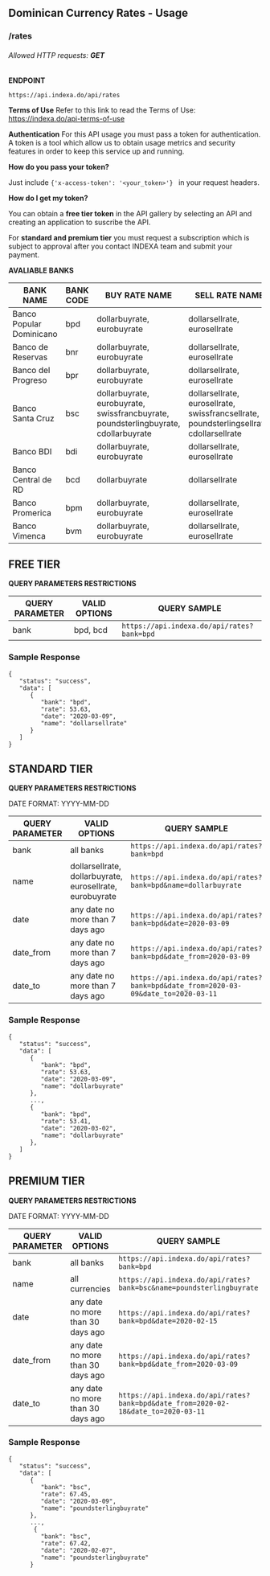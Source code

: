 ## Dominican Currency Rates - Usage
### /rates
###### Allowed HTTP requests: **GET**

**ENDPOINT**

`https://api.indexa.do/api/rates`

**Terms of Use**
Refer to this link to read the Terms of Use: https://indexa.do/api-terms-of-use

**Authentication**
For this API usage you must pass a token for authentication. A token is a tool which allow us to obtain usage metrics and security features in order to keep this service up and running.

**How do you pass your token?**

Just include `{'x-access-token': '<your_token>'} ` in your request headers.

**How do I get my token?**

You can obtain a **free tier token** in the API gallery by selecting an API and creating an application to suscribe the API.

For **standard and premium tier** you must request a subscription which is subject to approval after you contact INDEXA team and submit your payment.

**AVALIABLE BANKS**

| BANK NAME | BANK CODE | BUY RATE NAME | SELL RATE NAME |
| --- | --- | --- | --- |
| Banco Popular Dominicano | bpd | dollarbuyrate, eurobuyrate | dollarsellrate, eurosellrate |
| Banco de Reservas	 | bnr | dollarbuyrate, eurobuyrate | dollarsellrate, eurosellrate |
| Banco del Progreso | bpr | dollarbuyrate, eurobuyrate | dollarsellrate, eurosellrate |
| Banco Santa Cruz | bsc | dollarbuyrate, eurobuyrate, swissfrancbuyrate, poundsterlingbuyrate, cdollarbuyrate | dollarsellrate, eurosellrate, swissfrancsellrate, poundsterlingsellrate, cdollarsellrate |
| Banco BDI | bdi | dollarbuyrate, eurobuyrate | dollarsellrate, eurosellrate |
| Banco Central de RD | bcd | dollarbuyrate	 | dollarsellrate |
| Banco Promerica | bpm | dollarbuyrate, eurobuyrate | dollarsellrate, eurosellrate |
| Banco Vimenca | bvm | dollarbuyrate, eurobuyrate | dollarsellrate, eurosellrate |

## FREE TIER

**QUERY PARAMETERS RESTRICTIONS**

| QUERY PARAMETER | VALID OPTIONS  | QUERY SAMPLE |
| --- | --- | --- |
| bank | bpd, bcd | `https://api.indexa.do/api/rates?bank=bpd`|

### **Sample Response**

```
{
   "status": "success",
   "data": [
      {
         "bank": "bpd",
         "rate": 53.63,
         "date": "2020-03-09",
         "name": "dollarsellrate"
      }
   ]
}
```

## STANDARD TIER

**QUERY PARAMETERS RESTRICTIONS**

DATE FORMAT: YYYY-MM-DD

| QUERY PARAMETER | VALID OPTIONS  | QUERY SAMPLE |
| --- | --- | --- |
| bank | all banks | `https://api.indexa.do/api/rates?bank=bpd`|
| name | dollarsellrate, dollarbuyrate, eurosellrate, eurobuyrate | `https://api.indexa.do/api/rates?bank=bpd&name=dollarbuyrate`|
| date | any date no more than 7 days ago | `https://api.indexa.do/api/rates?bank=bpd&date=2020-03-09`|
| date_from | any date no more than 7 days ago | `https://api.indexa.do/api/rates?bank=bpd&date_from=2020-03-09`|
| date_to | any date no more than 7 days ago | `https://api.indexa.do/api/rates?bank=bpd&date_from=2020-03-09&date_to=2020-03-11`|

### **Sample Response**

```
{
   "status": "success",
   "data": [
      {
         "bank": "bpd",
         "rate": 53.63,
         "date": "2020-03-09",
         "name": "dollarbuyrate"
      },
      ...,
      {
         "bank": "bpd",
         "rate": 53.41,
         "date": "2020-03-02",
         "name": "dollarbuyrate"
      },
   ]
}
```

## PREMIUM TIER

**QUERY PARAMETERS RESTRICTIONS**

DATE FORMAT: YYYY-MM-DD

| QUERY PARAMETER | VALID OPTIONS  | QUERY SAMPLE |
| --- | --- | --- |
| bank | all banks | `https://api.indexa.do/api/rates?bank=bpd`|
| name | all currencies | `https://api.indexa.do/api/rates?bank=bsc&name=poundsterlingbuyrate`|
| date | any date no more than 30 days ago | `https://api.indexa.do/api/rates?bank=bpd&date=2020-02-15`|
| date_from | any date no more than 30 days ago | `https://api.indexa.do/api/rates?bank=bpd&date_from=2020-03-09`|
| date_to | any date no more than 30 days ago | `https://api.indexa.do/api/rates?bank=bpd&date_from=2020-02-18&date_to=2020-03-11`|

### **Sample Response**

```
{
   "status": "success",
   "data": [
      {
         "bank": "bsc",
         "rate": 67.45,
         "date": "2020-03-09",
         "name": "poundsterlingbuyrate"
      },
      ...,
       {
         "bank": "bsc",
         "rate": 67.42,
         "date": "2020-02-07",
         "name": "poundsterlingbuyrate"
      }
```
